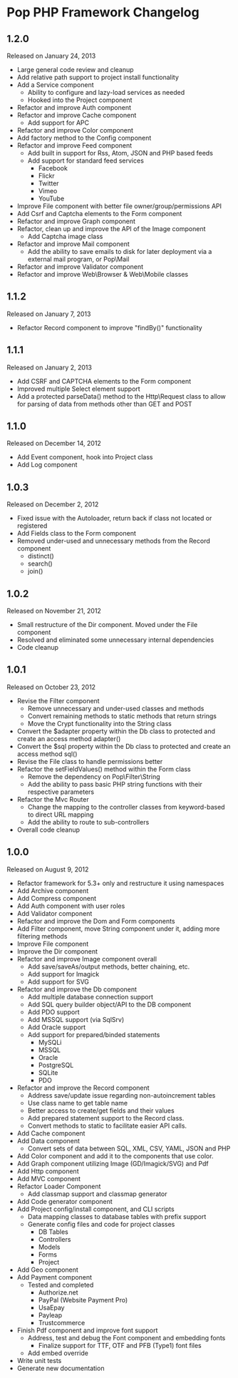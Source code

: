 Pop PHP Framework Changelog
===========================

1.2.0
-----
Released on January 24, 2013

* Large general code review and cleanup
* Add relative path support to project install functionality
* Add a Service component
    - Ability to configure and lazy-load services as needed
    - Hooked into the Project component
* Refactor and improve Auth component
* Refactor and improve Cache component
    - Add support for APC
* Refactor and improve Color component
* Add factory method to the Config component
* Refactor and improve Feed component
    - Add built in support for Rss, Atom, JSON and PHP based feeds
    - Add support for standard feed services
        + Facebook
        + Flickr
        + Twitter
        + Vimeo
        + YouTube
* Improve File component with better file owner/group/permissions API
* Add Csrf and Captcha elements to the Form component
* Refactor and improve Graph component
* Refactor, clean up and improve the API of the Image component
    - Add Captcha image class
* Refactor and improve Mail component
    - Add the ability to save emails to disk for later deployment
      via a external mail program, or Pop\Mail
* Refactor and improve Validator component
* Refactor and improve Web\Browser & Web\Mobile classes

1.1.2
-----
Released on January 7, 2013

* Refactor Record component to improve "findBy()" functionality

1.1.1
-----
Released on January 2, 2013

* Add CSRF and CAPTCHA elements to the Form component
* Improved multiple Select element support
* Add a protected parseData() method to the Http\Request class to allow
  for parsing of data from methods other than GET and POST

1.1.0
-----
Released on December 14, 2012

* Add Event component, hook into Project class
* Add Log component


1.0.3
-----
Released on December 2, 2012

* Fixed issue with the Autoloader, return back if class not located or registered
* Add Fields class to the Form component
* Removed under-used and unnecessary methods from the Record component
    - distinct()
    - search()
    - join()


1.0.2
-----
Released on November 21, 2012

* Small restructure of the Dir component. Moved under the File component
* Resolved and eliminated some unnecessary internal dependencies
* Code cleanup


1.0.1
-----
Released on October 23, 2012

* Revise the Filter component
    - Remove unnecessary and under-used classes and methods
    - Convert remaining methods to static methods that return strings
    - Move the Crypt functionality into the String class
* Convert the $adapter property within the Db class to protected and create an access method adapter()
* Convert the $sql property within the Db class to protected and create an access method sql()
* Revise the File class to handle permissions better
* Refactor the setFieldValues() method within the Form class
    - Remove the dependency on Pop\Filter\String
    - Add the ability to pass basic PHP string functions with their respective parameters
* Refactor the Mvc Router
    - Change the mapping to the controller classes from keyword-based to direct URL mapping
    - Add the ability to route to sub-controllers
* Overall code cleanup


1.0.0
-----
Released on August 9, 2012

* Refactor framework for 5.3+ only and restructure it using namespaces
* Add Archive component
* Add Compress component
* Add Auth component with user roles
* Add Validator component
* Refactor and improve the Dom and Form components
* Add Filter component, move String component under it, adding more filtering methods
* Improve File component
* Improve the Dir component
* Refactor and improve Image component overall
    - Add save/saveAs/output methods, better chaining, etc.
    - Add support for Imagick
    - Add support for SVG
* Refactor and improve the Db component
    - Add multiple database connection support
    - Add SQL query builder object/API to the DB component
    - Add PDO support
    - Add MSSQL support (via SqlSrv)
    - Add Oracle support
    - Add support for prepared/binded statements
        + MySQLi
        + MSSQL
        + Oracle
        + PostgreSQL
        + SQLite
        + PDO
* Refactor and improve the Record component
    - Address save/update issue regarding non-autoincrement tables
    - Use class name to get table name
    - Better access to create/get fields and their values
    - Add prepared statement support to the Record class.
    - Convert methods to static to facilitate easier API calls.
* Add Cache component
* Add Data component
    - Convert sets of data between SQL, XML, CSV, YAML, JSON and PHP
* Add Color component and add it to the components that use color.
* Add Graph component utilizing Image (GD/Imagick/SVG) and Pdf
* Add Http component
* Add MVC component
* Refactor Loader Component
    - Add classmap support and classmap generator
* Add Code generator component
* Add Project config/install component, and CLI scripts
    - Data mapping classes to database tables with prefix support
    - Generate config files and code for project classes
        + DB Tables
        + Controllers
        + Models
        + Forms
        + Project
* Add Geo component
* Add Payment component
    - Tested and completed
        + Authorize.net
        + PayPal (Website Payment Pro)
        + UsaEpay
        + Payleap
        + Trustcommerce
* Finish Pdf component and improve font support
    - Address, test and debug the Font component and embedding fonts
        + Finalize support for TTF, OTF and PFB (Type1) font files
    - Add embed override
* Write unit tests
* Generate new documentation
